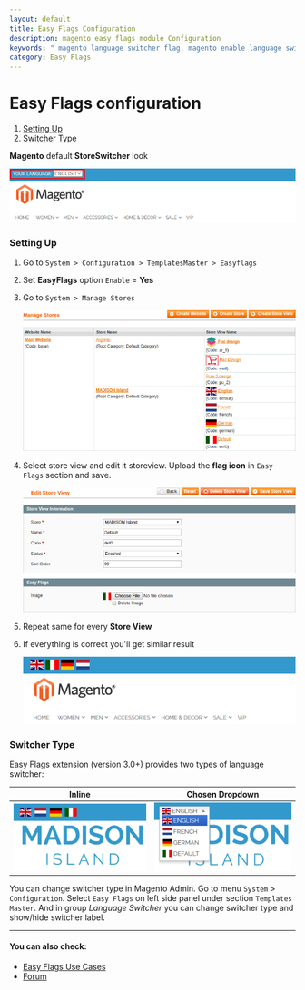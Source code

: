 ```yaml
---
layout: default
title: Easy Flags Configuration
description: magento easy flags module Configuration
keywords: " magento language switcher flag, magento enable language switcher, magento show language switcher, magento language selector "
category: Easy Flags
---
```


# Easy Flags configuration

 1. [Setting Up](#setting-up)
 2. [Switcher Type](#switcher-type)

**Magento** default **StoreSwitcher** look

![default](/images/m1/extensions/easyflags/flags1.png)

### Setting Up

1.  Go to `System > Configuration > TemplatesMaster > Easyflags`
2.  Set **EasyFlags** option `Enable` = **Yes**
3.  Go to `System > Manage Stores`

    ![Manage Stores](/images/m1/extensions/easyflags/manage-stores.png)

4.  Select store view and edit it storeview. Upload the **flag icon** in
    `Easy Flags` section and save.

    ![Edit Store View](/images/m1/extensions/easyflags/edit-store-view.png)

5.  Repeat same for every **Store View**
6.  If everything is correct you'll get similar result

    ![Result](/images/m1/extensions/easyflags/flags4.png)


### Switcher Type

Easy Flags extension (version 3.0+) provides two types of language switcher:

| Inline     | Chosen Dropdown |
|------------|-----------------|
| ![Inline](/images/m1/extensions/easyflags/inline.png) | ![Chosen Dropdown](/images/m1/extensions/easyflags/chosen-dropdown.png) |

You can change switcher type in Magento Admin. Go to menu `System` >
`Configuration`. Select `Easy Flags` on left side panel under section
`Templates Master`. And in group _Language Switcher_ you can change switcher
type and show/hide switcher label.

___

#### You can also check:

*   [Easy Flags Use Cases](../use-cases/)
*   [Forum](https://swissuplabs.com/magento-forum/)
